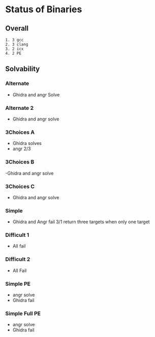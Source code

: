 # Status of Binaries

## Overall

    1. 3 gcc
    2. 3 clang
    3. 2 icx
    4. 2 PE

## Solvability

### Alternate

- Ghidra and angr Solve

### Alternate 2

- Ghidra and angr solve

### 3Choices A

- Ghidra solves
- angr 2/3

### 3Choices B

-Ghidra and angr solve

### 3Choices C

- Ghidra and angr solve

### Simple

- Ghidra and Angr fail 3/1 return three targets when only one target

### Difficult 1

- All fail

### Difficult 2

- All Fail

### Simple PE

- angr solve
- Ghidra fail

### Simple Full PE

- angr solve
- Ghidra fail
